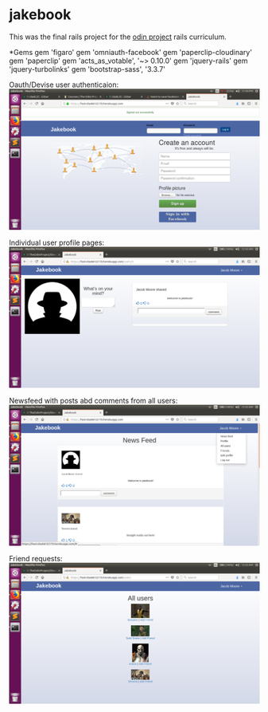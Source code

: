 # jakebook

This was the final rails project for the <a href='www.theodinproject.com'>odin project</a> rails curriculum.

*Gems 
gem 'figaro'
gem 'omniauth-facebook'
gem 'paperclip-cloudinary'
gem 'paperclip'
gem 'acts_as_votable', '~> 0.10.0'
gem 'jquery-rails'
gem 'jquery-turbolinks'
gem 'bootstrap-sass',          '3.3.7'

Oauth/Devise user authenticaion:
![Image Hover Text](/devise.png)

Individual user profile pages:
![Image Hover Text](/profile.png)

Newsfeed with posts abd comments from all users:
![Image Hover Text](/newsfeed.png)

Friend requests:
![Image Hover Text](/requests.png)